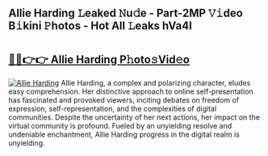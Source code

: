 ## Allie Harding 𝙻eaked 𝙽u𝚍e - Part-2MP 𝚅𝚒deo B𝚒kini 𝙿hotos - Hot All 𝙻eaks hVa4I

# <h2><a href="http://ld0ruco.urlbe.top/?page=Allie+Harding">🔗🔗👉👉 Allie Harding P𝚑oto𝚜Vid𝚎o</a></h2>

[![Allie Harding](https://i.imgur.com/eBuTRDB.gif)](http://ld0ruco.urlbe.top/?page=Allie+Harding)
Allie Harding, a complex and polarizing character, eludes easy comprehension. Her distinctive approach to online self-presentation has fascinated and provoked viewers, inciting debates on freedom of expression, self-representation, and the complexities of digital communities. Despite the uncertainty of her next actions, her impact on the virtual community is profound. Fueled by an unyielding resolve and undeniable enchantment, Allie Harding progress in the digital realm is unyielding.
